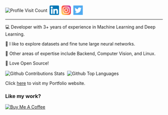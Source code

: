 <!-- <p float="left">
  <img align="center" alt="GitHub Contributions Stats" src="https://github-readme-stats.vercel.app/api?username=Gautam-J&count_private=true&show_icons=true&theme=gruvbox&hide_border=true" width="45%" />
  <img align="center" alt="GitHub streaks stats" src="https://github-readme-streak-stats.herokuapp.com/?user=Gautam-J&theme=gruvbox&hide_border=true" width="45%" />
</p> -->

 
 <p align="left">
  <img align="center" alt="Profile Visit Count" src="https://komarev.com/ghpvc/?username=Gautam-J&style=for-the-badge" />&nbsp;
  <a href="https://linkedin.com/in/gj-07" target="_blank"><img align="center" alt="Gautam J | LinkedIn" width="30px" src="./readme_media/linkedin.png" /></a>&nbsp;
  <a href="https://www.instagram.com/gautam.j/" target="_blank"><img align="center" alt="Gautam J | Instagram" width="30px" src="./readme_media/instagram.png" /></a>&nbsp;
  <a href="https://twitter.com/gautamj02" target="_blank"><img align="center" alt="Gautam J | Twitter" width="30px" src="./readme_media/twitter.png" /></a>&nbsp;
</p>
 
 ---
 
💻 Developer with 3+ years of experience in Machine Learning and Deep Learning.

🧠 I like to explore datasets and fine tune large neural networks.

💾 Other areas of expertise include Backend, Computer Vision, and Linux.

💙 Love Open Source!

<p float="left">
  <img align="center" alt="Github Contributions Stats" src="https://github.com/Gautam-J/github-stats/blob/master/generated/overview.svg" height="220px">&nbsp;
  <img align="center" alt="Github Top Languages" src="https://github-readme-stats.vercel.app/api/top-langs/?username=Gautam-J&layout=compact" height="210px">
<!--   <img align="center" alt="Github Languages Stats" src="https://github.com/Gautam-J/github-stats/blob/master/generated/languages.svg"> -->
</p>

Click <a href="https://portfolio-gautam-j.vercel.app" target="_blank">here</a> to visit my Portfolio website.

### Like my work?
<a href="https://www.buymeacoffee.com/gautamj" target="_blank"><img src="https://cdn.buymeacoffee.com/buttons/v2/default-yellow.png" alt="Buy Me A Coffee" height="60px" width="217px" ></a>
